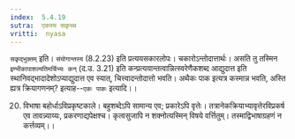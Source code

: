 ```yaml
---
index:  5.4.19
sutra:  एकस्य सकृच्च
vritti:  nyasa
---
```


`सकृद्भुक्तम्` इति। `संयोगान्तस्य` (8.2.23) इति प्रत्ययसकारलोपः। चकारोऽन्तोदात्तार्थः। असति तु तस्मिन `इण्भीकापाशल्यतिमर्चिभ्यः कन्` (द.उ. 3.21) इति कन्प्रत्ययान्तत्वान्नित्स्वरेणैकशब्द आद्युदात्त इति स्थानिवद्भादादेशोऽप्याद्युदात्त एव स्यात्, चित्त्वादन्तोदात्तो भवति। अथैकः पाक इत्यत्र कस्मान्न भवति, अस्ति ह्यत्र क्रियागणनम्? इत्याह--`एकः पाकः` इत्यादि।।

20. विभाषा बहोर्धाऽविप्रकृष्टकाले।
बहुशब्देऽपि सामान्य एव; प्रकारेऽपि वृत्तेः। तत्रानेकक्रियाभ्यावृत्तेरविप्रकर्ष एव तावन्न्याय्यः, प्रकरणाद्यपेक्षश्च। कृत्वसुजापि न शक्नोत्यस्मिन् विषये वर्त्तितुम्। तस्माद्विभाषाग्रहणं न कर्त्तव्यम्।।

